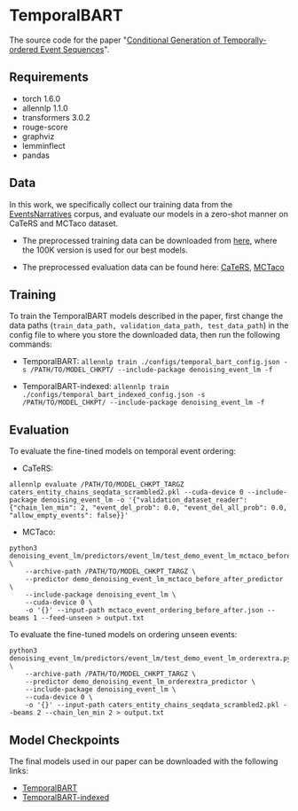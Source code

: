 # TemporalBART

The source code for the paper "[Conditional Generation of Temporally-ordered Event Sequences](https://arxiv.org/abs/2012.15786)".

## Requirements

- torch 1.6.0
- allennlp 1.1.0
- transformers 3.0.2
- rouge-score
- graphviz
- lemminflect
- pandas

## Data

In this work, we specifically collect our training data from the [EventsNarratives](https://www.aclweb.org/anthology/P18-1050/) corpus, and evaluate our models in a zero-shot manner on CaTeRS and MCTaco dataset.

- The preprocessed training data can be downloaded from [here](https://drive.google.com/drive/folders/13QfkpdFQQ2ZeN11s-KZmKtg0YLjIC3HA?usp=sharing), where the 100K version is used for our best models.

- The preprocessed evaluation data can be found here: [CaTeRS](https://drive.google.com/file/d/1EMphcjnvasOstMVVp1ZEZ05xNFMZ65sY/view?usp=sharing), [MCTaco](https://drive.google.com/file/d/1r3ZD8P4fCFvkE_4bNAlBlvOjOtEW45t6/view?usp=sharing)

## Training

To train the TemporalBART models described in the paper, first change the data paths (`train_data_path, validation_data_path, test_data_path`) in the config file to where you store the downloaded data, then run the following commands:

- TemporalBART: `allennlp train ./configs/temporal_bart_config.json -s /PATH/TO/MODEL_CHKPT/ --include-package denoising_event_lm -f`

- TemporalBART-indexed: `allennlp train ./configs/temporal_bart_indexed_config.json -s /PATH/TO/MODEL_CHKPT/ --include-package denoising_event_lm -f`

## Evaluation

To evaluate the fine-tined models on temporal event ordering:

- CaTeRS:

`allennlp evaluate /PATH/TO/MODEL_CHKPT_TARGZ caters_entity_chains_seqdata_scrambled2.pkl --cuda-device 0 --include-package denoising_event_lm -o '{"validation_dataset_reader": {"chain_len_min": 2, "event_del_prob": 0.0, "event_del_all_prob": 0.0, "allow_empty_events": false}}'`

- MCTaco:
```
python3 denoising_event_lm/predictors/event_lm/test_demo_event_lm_mctaco_before_after.py \
    --archive-path /PATH/TO/MODEL_CHKPT_TARGZ \
    --predictor demo_denoising_event_lm_mctaco_before_after_predictor \
    --include-package denoising_event_lm \
    --cuda-device 0 \
    -o '{}' --input-path mctaco_event_ordering_before_after.json --beams 1 --feed-unseen > output.txt
```

To evaluate the fine-tuned models on ordering unseen events:

```
python3 denoising_event_lm/predictors/event_lm/test_demo_event_lm_orderextra.py \
    --archive-path /PATH/TO/MODEL_CHKPT_TARGZ \
    --predictor demo_denoising_event_lm_orderextra_predictor \
    --include-package denoising_event_lm \
    --cuda-device 0 \
    -o '{}' --input-path caters_entity_chains_seqdata_scrambled2.pkl --beams 2 --chain_len_min 2 > output.txt
```

## Model Checkpoints

The final models used in our paper can be downloaded with the following links:
- [TemporalBART](https://drive.google.com/file/d/1IPep1Su1xvMJ52MlkUOAnrO9ewubtyBm/view?usp=sharing)
- [TemporalBART-indexed](https://drive.google.com/file/d/10fakzsWzK4JR5FKxHkRbDG3PUTfGxOUu/view?usp=sharing)
